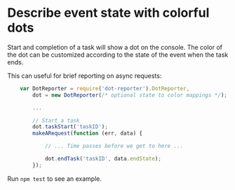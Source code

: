 # Describe event state with colorful dots

Start and completion of a task will show a dot on the console.  The color of
the dot can be customized according to the state of the event when the task
ends.

This can useful for brief reporting on async requests:

```javascript
    var DotReporter = require('dot-reporter').DotReporter,
        dot = new DotReporter(/* optional state to color mappings */);

        ...

        // Start a task
        dot.taskStart('taskID');
        makeARequest(function (err, data) {

            // ... Time passes before we get to here ...

            dot.endTask('taskID', data.endState);
        });
```

Run `npm test` to see an example.

